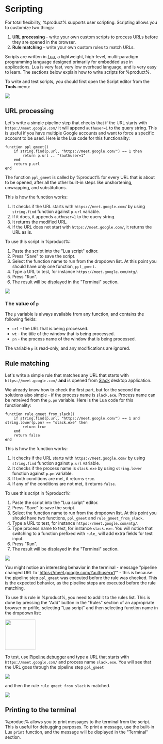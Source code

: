 # Scripting

For total flexibility, %product% supports user scripting. Scripting allows you to customize two things:

1. **URL processing** - write your own custom scripts to process URLs before they are opened in the browser.
2. **Rule matching** - write your own custom rules to match URLs.

Scripts are written in [Lua](https://www.lua.org/), a lightweight, high-level, multi-paradigm programming language designed primarily for embedded use in applications. Lua is very fast, very low overhead language, and is very easy to learn. The sections below explain how to write scripts for %product%.

To write and test scripts, you should first open the Script editor from the **Tools** menu:

![](script-start.png)

## URL processing

Let's write a simple pipeline step that checks that if the URL starts with `https://meet.google.com/` it will append `authuser=1` to the query string. This is useful if you have multiple Google accounts and want to force a specific account to be used. Here is the Lua code for this functionality:

```
function ppl_gmeet()
    if string.find(p.url, "https://meet.google.com/") == 1 then
        return p.url .. "?authuser=1"
    end
    return p.url
end
```

The function `ppl_gmeet` is called by %product% for every URL that is about to be opened, after all the other built-in steps like unshortening, unwrapping, and substitutions.

This is how the function works:

1. It checks if the URL starts with `https://meet.google.com/` by using `string.find` function against `p.url` variable.
2. If it does, it appends `authuser=1` to the query string.
3. It returns the modified URL.
4. If the URL does not start with `https://meet.google.com/`, it returns the URL as is.

To use this script in %product%:

1. Paste the script into the "Lua script" editor.
2. Press "Save" to save the script.
3. Select the function name to run from the dropdown list. At this point you should have only one function, `ppl_gmeet`.
4. Type a URL to test, for instance `https://meet.google.com/mtg/`.
5. Press "Run".
6. The result will be displayed in the "Terminal" section.

![](script-fn1.png)

### The value of `p`

The `p` variable is always available from any function, and contains the following fields:

- `url` - the URL that is being processed.
- `wt` - the title of the window that is being processed.
- `pn` - the process name of the window that is being processed.

The variable `p` is read-only, and any modifications are ignored.

## Rule matching

Let's write a simple rule that matches any URL that starts with  `https://meet.google.com/` **and** is opened from [Slack](https://slack.com/) desktop application.

We already know how to check the first part, but for the second the solutions also simple - if the process name is `slack.exe`. Process name can be retreived from the `p.pn` variable. Here is the Lua code for this functionality:

```
function rule_gmeet_from_slack()
	if string.find(p.url, "https://meet.google.com/") == 1 and string.lower(p.pn) == "slack.exe" then
		return true
    end
	return false
end
```

This is how the function works:

1. It checks if the URL starts with `https://meet.google.com/` by using `string.find` function against `p.url` variable.
2. It checks if the process name is `slack.exe` by using `string.lower` function against `p.pn` variable.
3. If both conditions are met, it returns `true`.
4. If any of the conditions are not met, it returns `false`.

To use this script in %product%:

1. Paste the script into the "Lua script" editor.
2. Press "Save" to save the script.
3. Select the function name to run from the dropdown list. At this point you should have two functions, `ppl_gmeet` and `rule_gmeet_from_slack`.
4. Type a URL to test, for instance `https://meet.google.com/mtg/`.
5. Type process name to test, for instance `slack.exe`. You will notice that switching to a function prefixed with `rule_` will add extra fields for test input.
6. Press "Run".
7. The result will be displayed in the "Terminal" section.


![](script-fn2.png)

You might notice an interesting behavior in the terminal - message "pipeline changed URL to 'https://meet.google.com/?authuser=1'" - this is because the pipeline step `ppl_gmeet` was executed before the rule was checked. This is the expected behavior, as the pipeline steps are executed before the rule matching.

To use this rule in %product%, you need to add it to the rules list. This is done by pressing the "Add" button in the "Rules" section of an appropriate browser or prifile, selecting "Lua script" and then selecting function name in the dropdown list:

<img height="100" src="script-fn2-inrule.png"/>

To test, use [Pipeline debugger](debugger.md) and type a URL that starts with `https://meet.google.com/` and process name `slack.exe`. You will see that the URL goes through the pipeline step `ppl_gmeet`

![](script-fn2-dbg1.png)

and then the rule `rule_gmeet_from_slack` is matched.

![](script-fn2-dbg2.png)

## Printing to the terminal

%product% allows you to print messages to the terminal from the script. This is useful for debugging purposes. To print a message, use the built-in Lua `print` function, and the message will be displayed in the "Terminal" section.


